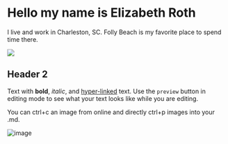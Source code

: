 # Hello my name is Elizabeth Roth

I live and work in Charleston, SC.
Folly Beach is my favorite place to spend time there.

<img src="https://upload.wikimedia.org/wikipedia/commons/5/5d/Folly-Beach-Lighthouse-Inlet-Preserve-sc.jpg"> 

## Header 2

Text with **bold**, _italic_, and [hyper-linked](https://ww2.amstat.org/meetings/wsds/2022/index.cfm) text. Use the `preview` button in editing mode to see what your text looks like while you are editing. 

You can ctrl+c an image from online and directly ctrl+p images into your .md. 

![image](https://user-images.githubusercontent.com/75965120/193682607-ecd7c869-8da9-427f-a127-246768618126.png)

